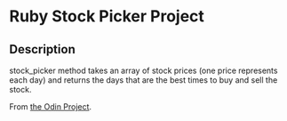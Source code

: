 # Ruby Stock Picker Project

## Description
stock_picker method takes an array of stock prices (one price represents each day) and returns the days that are the best times to buy and sell the stock.

From [the Odin Project](https://www.theodinproject.com/courses/ruby-programming/lessons/stock-picker?ref=lnav).

